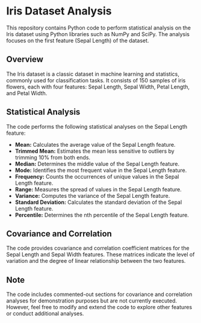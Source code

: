 # Iris Dataset Analysis

This repository contains Python code to perform statistical analysis on the Iris dataset using Python libraries such as NumPy and SciPy. The analysis focuses on the first feature (Sepal Length) of the dataset.

## Overview

The Iris dataset is a classic dataset in machine learning and statistics, commonly used for classification tasks. It consists of 150 samples of iris flowers, each with four features: Sepal Length, Sepal Width, Petal Length, and Petal Width.

## Statistical Analysis

The code performs the following statistical analyses on the Sepal Length feature:

- **Mean:** Calculates the average value of the Sepal Length feature.
- **Trimmed Mean:** Estimates the mean less sensitive to outliers by trimming 10% from both ends.
- **Median:** Determines the middle value of the Sepal Length feature.
- **Mode:** Identifies the most frequent value in the Sepal Length feature.
- **Frequency:** Counts the occurrences of unique values in the Sepal Length feature.
- **Range:** Measures the spread of values in the Sepal Length feature.
- **Variance:** Computes the variance of the Sepal Length feature.
- **Standard Deviation:** Calculates the standard deviation of the Sepal Length feature.
- **Percentile:** Determines the nth percentile of the Sepal Length feature.

## Covariance and Correlation

The code provides covariance and correlation coefficient matrices for the Sepal Length and Sepal Width features. These matrices indicate the level of variation and the degree of linear relationship between the two features.

## Note

The code includes commented-out sections for covariance and correlation analyses for demonstration purposes but are not currently executed. However, feel free to modify and extend the code to explore other features or conduct additional analyses.

